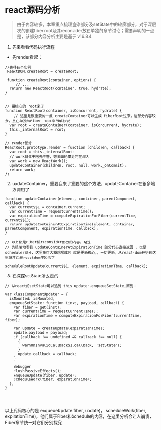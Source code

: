# react源码分析
> 由于内容较多，本章重点梳理渲染部分及setState中的轮廓部分，对于深层次的创建fiber root及其reconsider放在单独的章节讨论；需要声明的一点是，该部分内容分析主要是基于 v16.8.4
1. 先来看看代码执行流程
- 先render看起：
```
//先得有个实例
 ReactDOM.createRoot = createRoot;

 function createRoot(container, options) {
     // ...
  return new ReactRoot(container, true, hydrate);
}


// 最核心的 root来了
function ReactRoot(container, isConcurrent, hydrate) {
    // 这里是很重要的一点 createContainer可以生成 fiberRoot过来，这部分内容较多，放在单独的Fiber root章节单独说
  var root = createContainer(container, isConcurrent, hydrate);
  this._internalRoot = root;
}

// render部分
ReactRoot.prototype.render = function (children, callback) {
  var root = this._internalRoot;
  // work具体干啥先不管，等表面轮廓走完在深入
  var work = new ReactWork();
  updateContainer(children, root, null, work._onCommit);
  return work;
};

```
2. updateContainer，重要迎来了重要的这个方法，updateContainer在很多地方调用了

```
function updateContainer(element, container, parentComponent, callback) {
  var current$$1 = container.current;
  var currentTime = requestCurrentTime();
  var expirationTime = computeExpirationForFiber(currentTime, current$$1);
  return updateContainerAtExpirationTime(element, container, parentComponent, expirationTime, callback);
}

// 以上都是Fiber机reconsider部分的内容，略过
// 先粗略地看看 updateContainerAtExpirationTime 部分代码直接返回 ，也是scheduler部分，这里先可大概理解成它 就是更新核心，，一切更新，从react-dom开始到这里就不在是reactdom干的活了

scheduleRootUpdate(current$$1, element, expirationTime, callback);

```

3. 在探探setState怎么走的

```
// 从react的setState可以追到 this.updater.enqueueSetState,直到：

var classComponentUpdater = {
  isMounted: isMounted,
  enqueueSetState: function (inst, payload, callback) {
    var fiber = get(inst);
    var currentTime = requestCurrentTime();
    var expirationTime = computeExpirationForFiber(currentTime, fiber);

    var update = createUpdate(expirationTime);
    update.payload = payload;
    if (callback !== undefined && callback !== null) {
      {
        warnOnInvalidCallback$1(callback, 'setState');
      }
      update.callback = callback;
    }

    debugger
    flushPassiveEffects();
    enqueueUpdate(fiber, update);
    scheduleWork(fiber, expirationTime);
  },
}




```
以上代码核心的是   enqueueUpdate(fiber, update)， scheduleWork(fiber, expirationTime)，他们属于Fiber和Schedule的内容，在这里分析会让人崩溃，Fiber章节统一对它们分别探究

 